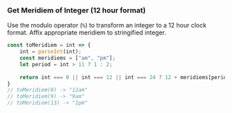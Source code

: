 ### Get Meridiem of Integer (12 hour format)

Use the modulo operator (`%`) to transform an integer to a 12 hour clock format. Affix appropriate meridiem to stringified integer.

```js
const toMeridiem = int => {
    int = parseInt(int);
    const meridiems = ["am", "pm"];
    let period = int > 11 ? 1 : 2;
    
    return int === 0 || int === 12 || int === 24 ? 12 + meridiems[period] : int % 12 + meridiems[period];
}
// toMeridiem(0) -> "12am"
// toMeridiem(9) -> "9am"
// toMeridiem(13) -> "1pm"
```